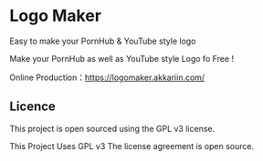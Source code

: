 # Logo Maker
Easy to make your PornHub & YouTube style logo

Make your PornHub as well as YouTube style Logo fo Free !

Online Production：https://logomaker.akkariin.com/

## Licence

This project is open sourced using the GPL v3 license.

This Project Uses GPL v3 The license agreement is open source.
